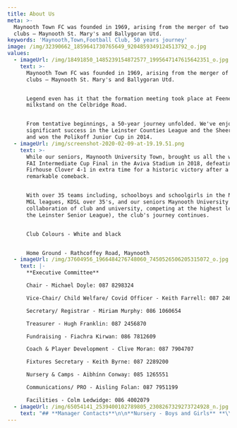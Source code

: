 ```yaml
---
title: About Us
meta: >-
  Maynooth Town FC was founded in 1969, arising from the merger of two local
  clubs – Maynooth St. Mary's and Ballygoran Utd.
keywords: 'Maynooth,Town,Football Club, 50 years journey'
image: /img/32390662_1859641730765649_9204859349124513792_o.jpg
values:
  - imageUrl: /img/18491850_1485239154872577_1995647147615642351_o.jpg
    text: >-
      Maynooth Town FC was founded in 1969, arising from the merger of two local
      clubs – Maynooth St. Mary's and Ballygoran Utd.


      Legend even has it that the formation meeting took place at Feeney's
      milkstand on the Celbridge Road.


      From tentative beginnings, a 50-year journey unfolded. We've enjoyed
      significant success in the Leinster Counties League and the Sheeran Cup,
      and won the Polikoff Junior Cup in 2014.
  - imageUrl: /img/screenshot-2020-02-09-at-19.19.51.png
    text: >-
      While our seniors, Maynooth University Town, brought us all the way to the
      FAI Intermediate Cup Final in the Aviva Stadium in 2018, defeating
      Firhouse Clover 4-1 in extra time for a historic victory after a
      remarkable comeback.


      With over 35 teams including, schoolboys and schoolgirls in the NDSL and
      MGL leagues, KDSL over 35's, and our seniors Maynooth University Town (a
      collaboration of club and university, competing at the highest level in
      the Leinster Senior League), the club's journey continues.


      Club Colours - White and black


      Home Ground - Rathcoffey Road, Maynooth
  - imageUrl: /img/37604956_1966484276748060_7450526506205315072_o.jpg
    text: |-
      **Executive Committee**

      Chair - Michael Doyle: 087 8298324

      Vice-Chair/ Child Welfare/ Covid Officer - Keith Farrell: 087 2460364

      Secretary/ Registrar - Miriam Murphy: 086 1060654

      Treasurer - Hugh Franklin: 087 2456870

      Fundraising - Fiachra Kirwan: 086 7812609

      Coach & Player Development - Clive Moran: 087 7904707

      Fixtures Secretary - Keith Byrne: 087 2289200

      Nursery & Camps - Aibhínn Conway: 085 1265551

      Communications/ PRO - Aisling Folan: 087 7951199

      Facilities - Colm Ledwidge: 086 4002079
  - imageUrl: /img/65054141_2539400102789805_2308267329273724928_n.jpg
    text: "## **Manager Contacts**\n\n**Nursery - Boys and Girls** **\\- Year Born 2015/2016/2017**\n\nAibhínn Conway - 085-1265551\n\n\n\n## **NDSL League** \n\n**5 a side: U8 Saturday - Boys - Year Born 2014**\n\nTony Rudden/ Colin Wilson | 086 8322578/ 085 2234845\n\n**5 a side: U8 Saturday - Boys - Year Born 2014**\t\n\nAidan McGreevy/ Rob Levins | 086 8062393/ 087 9783282\n\n**5 a side: U9 Saturday - Boys - Year Born 2013**\t\t\n\nPaddy Egan | 087 7918725\n\n**5 a side: U9 Saturday - Boys - Year Born 2013**\n\nDamien Terry | 087 9447335\n\n**7 a side: U10A Saturday - Boys - Year Born 2012**\t\n\nAlan Adamson\t| 087 2165215\n\n**7 a side: U10C Saturday - Boys - Year Born 2012**\n\nDeclan Grant | 087 6436701\t\n\n**7 a side: U10E Saturday - Boys - Year Born 2012**\n\nRob Groarke | 087 6622137"
---
```


